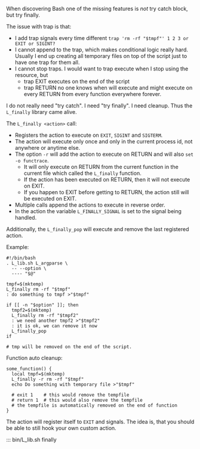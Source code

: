 When discovering Bash one of the missing features is _not_ try catch block, but try finally.

The issue with trap is that:
  - I add trap signals every time different `trap 'rm -rf "$tmpf"' 1 2 3 or EXIT or SIGINT?`
  - I cannot append to the trap, which makes conditional logic really hard.
    Usually I end up creating all temporary files on top of the script just to have one trap for them all.
  - I cannot stop traps. I would want to trap execute when I stop using the resource, but
      - trap EXIT executes on the end of the script
      - trap RETURN no one knows when will execute and might execute on every RETURN from every function everywhere forever.

I do not really need "try catch". I need "try finally". I need cleanup. Thus the `L_finally` library came alive.

The `L_finally <action>` call:
  - Registers the action to execute on `EXIT`, `SIGINT` and `SIGTERM`.
  - The action will execute only once and only in the current process id, not anywhere or anytime else.
  - The option `-r` will add the action to execute on RETURN and will also `set -o functrace`.
      - It will only execute on RETURN from the current function in the current file which called the `L_finally` function.
      - If the action has been executed on RETURN, then it will not execute on EXIT.
      - If you happen to EXIT before getting to RETURN, the action still will be executed on EXIT.
  - Multiple calls append the actions to execute in reverse order.
  - In the action the variable `L_FINALLY_SIGNAL` is set to the signal being handled.

Additionally, the `L_finally_pop` will execute and remove the last registered action.

Example:

```
#!/bin/bash
. L_lib.sh L_argparse \
  -- --option \
  ---- "$@"

tmpf=$(mktemp)
L_finally rm -rf "$tmpf"
: do something to tmpf >"$tmpf"

if [[ -n "$option" ]]; then
  tmpf2=$(mktemp)
  L_finally rm -rf "$tmpf2"
  : we need another tmpf2 >"$tmpf2"
  : it is ok, we can remove it now
  L_finally_pop
if

# tmp will be removed on the end of the script.
```

Function auto cleanup:

```
some_function() {
  local tmpf=$(mktemp)
  L_finally -r rm -rf "$tmpf"
  echo Do something with temporary file >"$tmpf"

  # exit 1    # this would remove the tempfile
  # return 1  # this would also remove the tempfile
  # the tempfile is automatically removed on the end of function
}
```

The action will register itself to `EXIT` and signals. The idea is, that you should be able to still hook your own custom action.


::: bin/L_lib.sh finally
